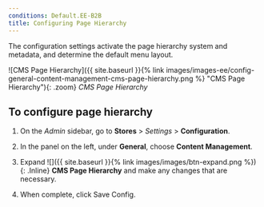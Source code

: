 ```yaml
---
conditions: Default.EE-B2B
title: Configuring Page Hierarchy
---
```


The configuration settings activate the page hierarchy system and metadata, and determine the default menu layout.

![CMS Page Hierarchy]({{ site.baseurl }}{% link images/images-ee/config-general-content-management-cms-page-hierarchy.png %} "CMS Page Hierarchy"){: .zoom}
_CMS Page Hierarchy_

## To configure page hierarchy

1. On the _Admin_ sidebar, go to **Stores** > _Settings_ > **Configuration**.

1. In the panel on the left, under **General**, choose **Content Management**.

1. Expand ![]({{ site.baseurl }}{% link images/images/btn-expand.png %}){: .Inline} **CMS Page Hierarchy**  and make any changes that are necessary.

1. When complete, click <span class="btn">Save Config</span>.
